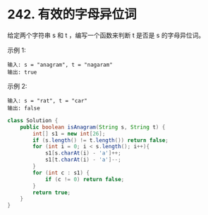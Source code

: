 # 242. 有效的字母异位词

给定两个字符串 s 和 t ，编写一个函数来判断 t 是否是 s 的字母异位词。

示例 1:
```
输入: s = "anagram", t = "nagaram"
输出: true
```
示例 2:
```
输入: s = "rat", t = "car"
输出: false
```

```java
class Solution {
    public boolean isAnagram(String s, String t) {
        int[] s1 = new int[26];
        if (s.length() != t.length()) return false;
        for (int i = 0; i < s.length(); i++){
            s1[s.charAt(i) - 'a']++;
            s1[t.charAt(i) - 'a']--;
        }
        for (int c : s1) {
            if (c != 0) return false;
        }
        return true;
    }
}
```